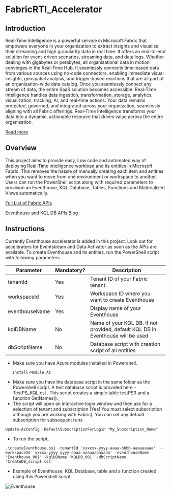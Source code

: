 # FabricRTI_Accelerator
## Introduction
Real-Time Intelligence is a powerful service in Microsoft Fabric that empowers everyone in your organization to extract insights and visualize their streaming and high granularity data in real time. It offers an end-to-end solution for event-driven scenarios, streaming data, and data logs. Whether dealing with gigabytes or petabytes, all organizational data in motion converges in the Real-Time Hub. It seamlessly connects time-based data from various sources using no-code connectors, enabling immediate visual insights, geospatial analysis, and trigger-based reactions that are all part of an organization-wide data catalog.
Once you seamlessly connect any stream of data, the entire SaaS solution becomes accessible. Real-Time Intelligence handles data ingestion, transformation, storage, analytics, visualization, tracking, AI, and real-time actions. Your data remains protected, governed, and integrated across your organization, seamlessly aligning with all Fabric offerings. Real-Time Intelligence transforms your data into a dynamic, actionable resource that drives value across the entire organization.

[Read more](https://learn.microsoft.com/en-us/fabric/real-time-intelligence/overview)
## Overview
This project aims to provide easy, Low code and automated way of deploying Real-Time intelligence workload and its entities in Microsoft Fabric. This removes the hassle of manually creating each item and entities when you want to move from one environment or workspace to another. Users can run the PowerShell script along with required parameters to provision an Eventhouse, KQL Database, Tables, Functions and Materialized Views automatically.

[Full List of Fabric APIs](https://learn.microsoft.com/en-us/rest/api/fabric/articles/)

[Eventhouse and KQL DB APIs Blog](https://blog.fabric.microsoft.com/en-us/blog/using-apis-with-fabric-real-time-analytics/)
## Instructions
Currently Eventhouse accelerator is added in this project. Look out for accelerators for Eventstream and Data Activator as soon as the APIs are available. To create Eventhouse and its entities, run the PowerShell script with following parameters

|Parameter|Mandatory?|Description|
|--------|--------|----------|
|tenantId|Yes|Tenant ID of your Fabric tenant|
|workspaceId|	Yes	|Workspace ID where you want to create Eventhouse|
|eventhouseName |	Yes|	Display name of your Eventhouse|
|kqlDBName |	No|	Name of your KQL DB. If not provided, default KQL DB in Eventhouse will be used|
|dbScriptName |	No|	Database script with creation script of all entities|

* Make sure you have Azure modules installed in Powershell.
 ```
	Install-Module Az 
```
* Make sure you have the database script in the same folder as the Powershell script. A test database script is provided here - TestPS_KQL.csl . This script creates a simple table testPS3 and a function GetNames()._
* The script will open an interactive login window and then ask for a selection of tenant and subscription (Yes! You must select subscription although you are working with Fabric). You can set any default subscription for subsequent runs 
```
Update-AzConfig -DefaultSubscriptionForLogin "My_Subscription_Name" 
```
* To run the script,
```
.\createEventhouse.ps1 -tenantId 'xxxxxx-yyyy-aaaa-bbbb-aaaaaaaaa'  -workspaceId 'xxxxx-yyyy-yyyy-aaaa-aaaaaaaaaaaa' -eventhouseName 'Eventhouse_001' -kqlDBName 'KQLDB_001' -dbScriptName 'CreateDB_script.csl' 
```

* Example of Eventhouse, KQL Database, table and a function created using this Powershell script

![Eventhouse](../Assets/Created_Entities.png_)